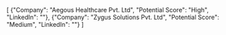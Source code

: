 [
{"Company": "Aegous Healthcare Pvt. Ltd", "Potential Score": "High", "LinkedIn": "<URL>"},
{"Company": "Zygus Solutions Pvt. Ltd", "Potential Score": "Medium", "LinkedIn": "<URL>"}
]